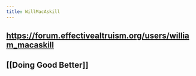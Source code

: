 ```yaml
---
title: WillMacAskill
---
```


## https://forum.effectivealtruism.org/users/william_macaskill

## [[Doing Good Better]]

## 
